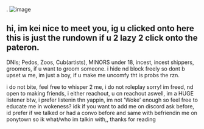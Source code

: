 


.                                             ![image](https://github.com/user-attachments/assets/00ae1f03-a671-4daf-a48e-e19e4d012c7f)




## hi, im kei nice to meet you, ig u clicked onto here this is just the rundown if u 2 lazy 2 click onto the pateron.




DNIs; Pedos, Zoos, Cub(artists), MINORS under 18, incest, incest shippers, groomers, if u want to groom someone. i hide nd block freely so dont b upset w me, im just a boy, if u make me uncomfy tht is probs the rzn.

i do not bite, feel free to whisper 2 me, i do not roleplay sorry! im freed, nd open to making friends, i either reachout, u cn reachout aswell, im a HUGE listener btw, i prefer listenin thn yappin, im not 'Woke' enough so feel free to educate me in wokeness? idk if you want to add me on discord ask before, id prefer if we talked or had a convo before and same with befriendin me on ponytown so ik what/who im talkin with,, thanks for reading
<!--
**xescry/xescry** is a ✨ _special_ ✨ repository because its `README.md` (this file) appears on your GitHub profile.

Here are some ideas to get you started:

- 🔭 I’m currently working on ...
- 🌱 I’m currently learning ...
- 👯 I’m looking to collaborate on ...
- 🤔 I’m looking for help with ...
- 💬 Ask me about ...
- 📫 How to reach me: ...
- 😄 Pronouns: ...
- ⚡ Fun fact: ...
-->

